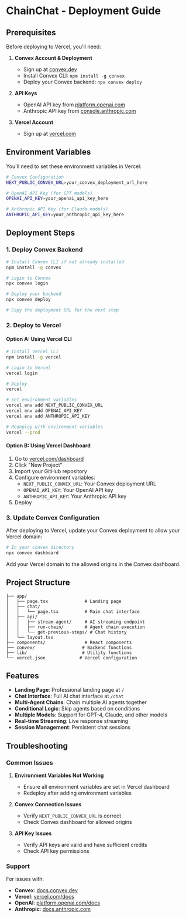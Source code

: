 # ChainChat - Deployment Guide

## Prerequisites

Before deploying to Vercel, you'll need:

1. **Convex Account & Deployment**

   - Sign up at [convex.dev](https://convex.dev)
   - Install Convex CLI: `npm install -g convex`
   - Deploy your Convex backend: `npx convex deploy`

2. **API Keys**

   - OpenAI API key from [platform.openai.com](https://platform.openai.com)
   - Anthropic API key from [console.anthropic.com](https://console.anthropic.com)

3. **Vercel Account**
   - Sign up at [vercel.com](https://vercel.com)

## Environment Variables

You'll need to set these environment variables in Vercel:

```bash
# Convex Configuration
NEXT_PUBLIC_CONVEX_URL=your_convex_deployment_url_here

# OpenAI API Key (for GPT models)
OPENAI_API_KEY=your_openai_api_key_here

# Anthropic API Key (for Claude models)
ANTHROPIC_API_KEY=your_anthropic_api_key_here
```

## Deployment Steps

### 1. Deploy Convex Backend

```bash
# Install Convex CLI if not already installed
npm install -g convex

# Login to Convex
npx convex login

# Deploy your backend
npx convex deploy

# Copy the deployment URL for the next step
```

### 2. Deploy to Vercel

#### Option A: Using Vercel CLI

```bash
# Install Vercel CLI
npm install -g vercel

# Login to Vercel
vercel login

# Deploy
vercel

# Set environment variables
vercel env add NEXT_PUBLIC_CONVEX_URL
vercel env add OPENAI_API_KEY
vercel env add ANTHROPIC_API_KEY

# Redeploy with environment variables
vercel --prod
```

#### Option B: Using Vercel Dashboard

1. Go to [vercel.com/dashboard](https://vercel.com/dashboard)
2. Click "New Project"
3. Import your GitHub repository
4. Configure environment variables:
   - `NEXT_PUBLIC_CONVEX_URL`: Your Convex deployment URL
   - `OPENAI_API_KEY`: Your OpenAI API key
   - `ANTHROPIC_API_KEY`: Your Anthropic API key
5. Deploy

### 3. Update Convex Configuration

After deploying to Vercel, update your Convex deployment to allow your Vercel domain:

```bash
# In your convex directory
npx convex dashboard
```

Add your Vercel domain to the allowed origins in the Convex dashboard.

## Project Structure

```
├── app/
│   ├── page.tsx              # Landing page
│   ├── chat/
│   │   └── page.tsx          # Main chat interface
│   ├── api/
│   │   ├── stream-agent/     # AI streaming endpoint
│   │   ├── run-chain/        # Agent chain execution
│   │   └── get-previous-steps/ # Chat history
│   └── layout.tsx
├── components/               # React components
├── convex/                  # Backend functions
├── lib/                     # Utility functions
└── vercel.json             # Vercel configuration
```

## Features

- **Landing Page**: Professional landing page at `/`
- **Chat Interface**: Full AI chat interface at `/chat`
- **Multi-Agent Chains**: Chain multiple AI agents together
- **Conditional Logic**: Skip agents based on conditions
- **Multiple Models**: Support for GPT-4, Claude, and other models
- **Real-time Streaming**: Live response streaming
- **Session Management**: Persistent chat sessions

## Troubleshooting

### Common Issues

1. **Environment Variables Not Working**

   - Ensure all environment variables are set in Vercel dashboard
   - Redeploy after adding environment variables

2. **Convex Connection Issues**

   - Verify `NEXT_PUBLIC_CONVEX_URL` is correct
   - Check Convex dashboard for allowed origins

3. **API Key Issues**
   - Verify API keys are valid and have sufficient credits
   - Check API key permissions

### Support

For issues with:

- **Convex**: [docs.convex.dev](https://docs.convex.dev)
- **Vercel**: [vercel.com/docs](https://vercel.com/docs)
- **OpenAI**: [platform.openai.com/docs](https://platform.openai.com/docs)
- **Anthropic**: [docs.anthropic.com](https://docs.anthropic.com)
